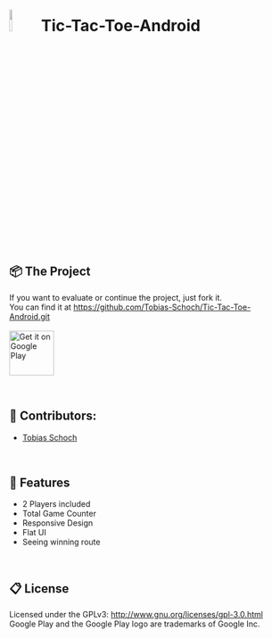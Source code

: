 # 
<h1 align="left">
  <img src='https://lh3.googleusercontent.com/5VcFf4ex2n0ieCQ3MwPT-P-Y9NCAw_9XV9g-i3IpFqPDguZKSacCndktVvBa3AkJuW4=s180-rw' height="10%" width="10%"> Tic-Tac-Toe-Android
</h1>
<br>

## 📦 The Project

If you want to evaluate or continue the project, just fork it.
<br> 
You can find it at https://github.com/Tobias-Schoch/Tic-Tac-Toe-Android.git
<br><br><a href='https://play.google.com/store/apps/details?id=com.tic.tobiasschoch.tic' target="_blank" ><img alt='Get it on Google Play' src='https://play.google.com/intl/en_us/badges/images/generic/en_badge_web_generic.png' height='80px'/></a>

<br>

## 🐧 Contributors:

* [Tobias Schoch](https://github.com/tobias-schoch)

<br>

## 💾 Features

- 2 Players included
- Total Game Counter
- Responsive Design
- Flat UI
- Seeing winning route

<br>

## 📋 License

Licensed under the GPLv3: http://www.gnu.org/licenses/gpl-3.0.html
Google Play and the Google Play logo are trademarks of Google Inc.
